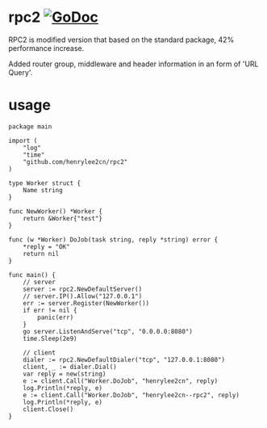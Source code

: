 # rpc2    [![GoDoc](https://godoc.org/github.com/tsuna/gohbase?status.png)](https://godoc.org/github.com/henrylee2cn/rpc2)

RPC2 is modified version that based on the standard package, 42% performance increase.

Added router group, middleware and header information in an form of 'URL Query'. 

# usage

```
package main

import (
    "log"
    "time"
    "github.com/henrylee2cn/rpc2"
)

type Worker struct {
    Name string
}

func NewWorker() *Worker {
    return &Worker{"test"}
}

func (w *Worker) DoJob(task string, reply *string) error {
    *reply = "OK"
    return nil
}

func main() {
    // server
    server := rpc2.NewDefaultServer()
    // server.IP().Allow("127.0.0.1")
    err := server.Register(NewWorker())
    if err != nil {
        panic(err)
    }
    go server.ListenAndServe("tcp", "0.0.0.0:8080")
    time.Sleep(2e9)

    // client
    dialer := rpc2.NewDefaultDialer("tcp", "127.0.0.1:8080")
    client, _ := dialer.Dial()
    var reply = new(string)
    e := client.Call("Worker.DoJob", "henrylee2cn", reply)
    log.Println(*reply, e)
    e := client.Call("Worker.DoJob", "henrylee2cn--rpc2", reply)
    log.Println(*reply, e)
    client.Close()
}

```
